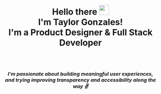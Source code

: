 <div align="center"> 
<h1>Hello there <img src="https://raw.githubusercontent.com/MartinHeinz/MartinHeinz/master/wave.gif" width="32px"><br>I'm Taylor Gonzales!<br> I'm a Product Designer & Full Stack Developer</h1><br><br>
<h3><i>I'm passionate about building meaningful user experiences, and trying improving transparency and accessibility along the way ✌️ </h3></i>
